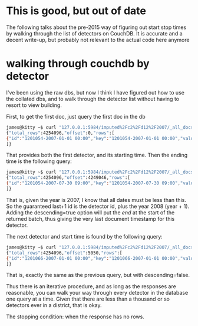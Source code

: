 # This is good, but out of date

The following talks about the pre-2015 way of figuring out start stop
times by walking through the list of detectors on CouchDB.  It is
accurate and a decent write-up, but probably not relevant to the
actual code here anymore

# walking through couchdb by detector

I've been using the raw dbs, but now I think I have figured out how to
use the collated dbs, and to walk through the detector list without
having to resort to view building.

First, to get the first doc, just query the first doc in the db

``` bash
james@kitty ~$ curl "127.0.0.1:5984/imputed%2Fc2%2Fd12%2F2007/_all_docs?limit=1"
{"total_rows":4254096,"offset":0,"rows":[
{"id":"1201054-2007-01-01 00:00","key":"1201054-2007-01-01 00:00","value":{"rev":"1-3443ea3707600e3ae9e4cd69de48ea40"}}
]}
```

That provides both the first detector, and its starting time.  Then
the ending time is the following query:

``` bash
james@kitty ~$ curl "127.0.0.1:5984/imputed%2Fc2%2Fd12%2F2007/_all_docs?limit=1&startkey=%221201054-2008%22&descending=true"
{"total_rows":4254096,"offset":4249046,"rows":[
{"id":"1201054-2007-07-30 09:00","key":"1201054-2007-07-30 09:00","value":{"rev":"1-b56c456c67ad78e740e8c5d728780b9f"}}
]}
```

That is, given the year is 2007, I know that all dates must be less
than this.  So the guaranteed last+1 id is the detector id, plus the
year 2008 (year + 1).  Adding the descending=true option will put the
*end* at the start of the returned batch, thus giving the very last
document timestamp for this detector.

The next detector and start time is found by the following query:

``` bash
james@kitty ~$ curl "127.0.0.1:5984/imputed%2Fc2%2Fd12%2F2007/_all_docs?limit=1&startkey=%221201054-2008%22&descending=false"
{"total_rows":4254096,"offset":5050,"rows":[
{"id":"1201066-2007-01-01 00:00","key":"1201066-2007-01-01 00:00","value":{"rev":"1-649c6f229f4e5b3712dab867de5206b0"}}
]}
```

That is, exactly the same as the previous query, but with
descending=false.

Thus there is an iterative procedure, and as long as the responses are
reasonable, you can walk your way through every detector in the
database one query at a time.  Given that there are less than a
thousand or so detectors ever in a district, that is okay.

The stopping condition: when the response has no rows.
